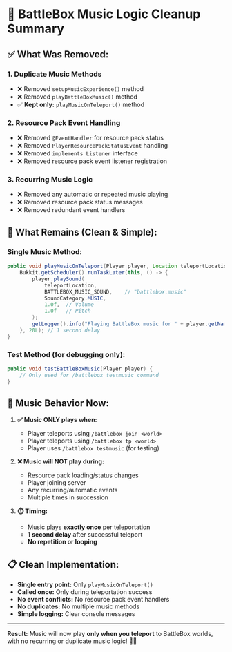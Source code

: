 # 🧹 BattleBox Music Logic Cleanup Summary

## ✅ **What Was Removed:**

### **1. Duplicate Music Methods**
- ❌ Removed `setupMusicExperience()` method
- ❌ Removed `playBattleBoxMusic()` method  
- ✅ **Kept only:** `playMusicOnTeleport()` method

### **2. Resource Pack Event Handling**
- ❌ Removed `@EventHandler` for resource pack status
- ❌ Removed `PlayerResourcePackStatusEvent` handling
- ❌ Removed `implements Listener` interface
- ❌ Removed resource pack event listener registration

### **3. Recurring Music Logic**
- ❌ Removed any automatic or repeated music playing
- ❌ Removed resource pack status messages
- ❌ Removed redundant event handlers

## 🎵 **What Remains (Clean & Simple):**

### **Single Music Method:**
```java
public void playMusicOnTeleport(Player player, Location teleportLocation) {
    Bukkit.getScheduler().runTaskLater(this, () -> {
        player.playSound(
            teleportLocation,
            BATTLEBOX_MUSIC_SOUND,    // "battlebox.music"
            SoundCategory.MUSIC,
            1.0f,  // Volume
            1.0f   // Pitch
        );
        getLogger().info("Playing BattleBox music for " + player.getName() + " after teleport");
    }, 20L); // 1 second delay
}
```

### **Test Method (for debugging only):**
```java
public void testBattleBoxMusic(Player player) {
    // Only used for /battlebox testmusic command
}
```

## 🎯 **Music Behavior Now:**

1. **✅ Music ONLY plays when:**
   - Player teleports using `/battlebox join <world>`
   - Player teleports using `/battlebox tp <world>`
   - Player uses `/battlebox testmusic` (for testing)

2. **❌ Music will NOT play during:**
   - Resource pack loading/status changes
   - Player joining server
   - Any recurring/automatic events
   - Multiple times in succession

3. **⏱️ Timing:**
   - Music plays **exactly once** per teleportation
   - **1 second delay** after successful teleport
   - **No repetition or looping**

## 📋 **Clean Implementation:**

- **Single entry point:** Only `playMusicOnTeleport()` 
- **Called once:** Only during teleportation success
- **No event conflicts:** No resource pack event handlers
- **No duplicates:** No multiple music methods
- **Simple logging:** Clear console messages

---

**Result:** Music will now play **only when you teleport** to BattleBox worlds, with no recurring or duplicate music logic! 🎵✨
